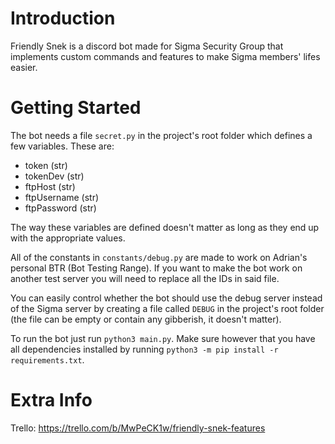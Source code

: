 # Introduction

Friendly Snek is a discord bot made for Sigma Security Group that implements custom commands and features to make Sigma members' lifes easier.

# Getting Started

The bot needs a file `secret.py` in the project's root folder which defines a few variables. These are:
* token (str)
* tokenDev (str)
* ftpHost (str)
* ftpUsername (str)
* ftpPassword (str)

The way these variables are defined doesn't matter as long as they end up with the appropriate values.

All of the constants in `constants/debug.py` are made to work on Adrian's personal BTR (Bot Testing Range). If you want to make the bot work on another test server you will need to replace all the IDs in said file.

You can easily control whether the bot should use the debug server instead of the Sigma server by creating a file called `DEBUG` in the project's root folder (the file can be empty or contain any gibberish, it doesn't matter).

To run the bot just run `python3 main.py`. Make sure however that you have all dependencies installed by running `python3 -m pip install -r requirements.txt`.

# Extra Info

Trello: https://trello.com/b/MwPeCK1w/friendly-snek-features